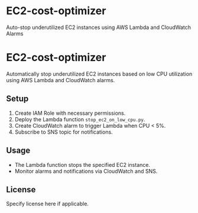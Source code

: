 # EC2-cost-optimizer
Auto-stop underutilized EC2 instances using AWS Lambda and CloudWatch Alarms
# EC2-cost-optimizer

Automatically stop underutilized EC2 instances based on low CPU utilization using AWS Lambda and CloudWatch alarms.

## Setup

1. Create IAM Role with necessary permissions.
2. Deploy the Lambda function `stop_ec2_on_low_cpu.py`.
3. Create CloudWatch alarm to trigger Lambda when CPU < 5%.
4. Subscribe to SNS topic for notifications.

## Usage

- The Lambda function stops the specified EC2 instance.
- Monitor alarms and notifications via CloudWatch and SNS.

## License

Specify license here if applicable.
